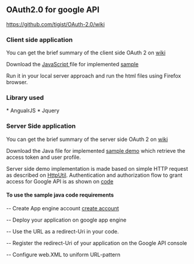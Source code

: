 <h2>OAuth2.0 for google API</h2>

https://github.com/tigist/OAuth-2.0/wiki
 
<h3>Client side application</h3>
You can get the brief summary of the client side OAuth 2 on <a href ="https://github.com/tigist/OAuth-2.0/wiki/Client-side-Authentication"> wiki</a>

Download the <a href ="https://github.com/tigist/OAuth-2.0">JavaScript </a>file for implemented <a href="http://netsolet.heliohost.org/">sample</a>

Run it in your local server approach and run the html files using Firefox browser.

<h3>Library used</h3>
* AngualrJS
* Jquery

<h3>Server Side application</h3>

You can get the brief summary of the server side OAuth 2 on <a href ="https://github.com/tigist/OAuth-2.0/wiki/Server-side-authentication"> wiki </a>

Download the Java file for implemented <a href = "http://my-test-auth2.appspot.com/">sample demo</a> which retrieve the access token and user profile. 

Server side demo implementation is made based on simple HTTP request as described on <a href = "https://github.com/wjosdejong/httputil">HttpUtil</a>.
Authentication and authorization flow to grant access for Google API is as shown on <a href ="https://github.com/tigist/OAuth-2.0/blob/master/JavaCode/src/test/Auth.java"> code</a>

<h4> To use the sample java code requirements </h4>

-- Create App engine account <a href = "https://accounts.google.com/ServiceLogin?service=ah&passive=true&continue=https://appengine.google.com/_ah/conflogin%3Fcontinue%3Dhttps://appengine.google.com/&ltmpl=ae"> create account</a>

-- Deploy your application on google app engine

-- Use the URL as a redirect-Uri in your code.

-- Register the redirect-Uri of your application on the Google API console

-- Configure web.XML to uniform URL-pattern




